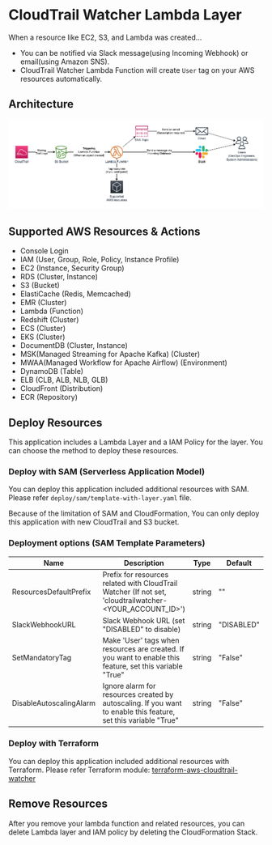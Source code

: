 # CloudTrail Watcher Lambda Layer

When a resource like EC2, S3, and Lambda was created...

* You can be notified via Slack message(using Incoming Webhook) or email(using Amazon SNS). 
* CloudTrail Watcher Lambda Function will create `User` tag on your AWS resources automatically.

## Architecture 

![Architecture](https://github.com/rubysoho07/cloudtrail-watcher/blob/main/cloudtrail-watcher-architecture.png?raw=true)

## Supported AWS Resources & Actions

* Console Login
* IAM (User, Group, Role, Policy, Instance Profile)
* EC2 (Instance, Security Group)
* RDS (Cluster, Instance)
* S3 (Bucket)
* ElastiCache (Redis, Memcached)
* EMR (Cluster)
* Lambda (Function)
* Redshift (Cluster)
* ECS (Cluster)
* EKS (Cluster)
* DocumentDB (Cluster, Instance)
* MSK(Managed Streaming for Apache Kafka) (Cluster)
* MWAA(Managed Workflow for Apache Airflow) (Environment)
* DynamoDB (Table)
* ELB (CLB, ALB, NLB, GLB)
* CloudFront (Distribution)
* ECR (Repository)

## Deploy Resources

This application includes a Lambda Layer and a IAM Policy for the layer. You can choose the method to deploy these resources. 

### Deploy with SAM (Serverless Application Model)

You can deploy this application included additional resources with SAM. Please refer `deploy/sam/template-with-layer.yaml` file.

Because of the limitation of SAM and CloudFormation, You can only deploy this application with new CloudTrail and S3 bucket.

### Deployment options (SAM Template Parameters)

| Name | Description | Type | Default | Required |
|------|-------------|------|---------|----------|
| ResourcesDefaultPrefix | Prefix for resources related with CloudTrail Watcher (If not set, 'cloudtrailwatcher-<YOUR_ACCOUNT_ID>') | string | "" | no |
| SlackWebhookURL | Slack Webhook URL (set "DISABLED" to disable) | string | "DISABLED" | no |
| SetMandatoryTag | Make 'User' tags when resources are created. If you want to enable this feature, set this variable "True" | string | "False" | no |
| DisableAutoscalingAlarm | Ignore alarm for resources created by autoscaling. If you want to enable this feature, set this variable "True" | string | "False" | no |

### Deploy with Terraform

You can deploy this application included additional resources with Terraform. Please refer Terraform module: [terraform-aws-cloudtrail-watcher](https://github.com/rubysoho07/terraform-aws-cloudtrail-watcher)

## Remove Resources

After you remove your lambda function and related resources, you can delete Lambda layer and IAM policy by deleting the CloudFormation Stack.